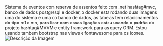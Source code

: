 Sistema de eventos com reserva de assentos feito com .net hashtag#mvc, banco de dados postgresql e docker, o docker esta rodando duas imagens uma do sistema e uma do
banco de dados, as tabelas tem relacionamentos do tipo n:1 e n:n, para lidar com essas ligações estou usando o padrão de projeto hashtag#MVVM e entity framework para 
as query ORM. Estou usando tambem bootstrap nas views e fontawesome para os icones.
![Descrição da Imagem](https://drive.google.com/uc?export=view&id=1aJgwg9gKEWqG0DXMjtIXfjAaOvyNhRkf)

